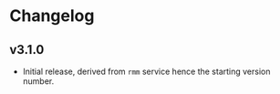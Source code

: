 # Changelog
## v3.1.0
- Initial release, derived from `rmm` service hence the starting version number.
